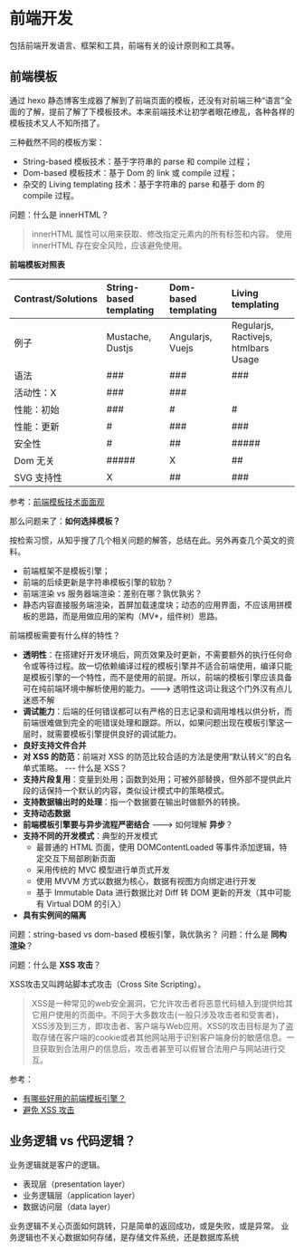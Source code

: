 # 前端开发

包括前端开发语言、框架和工具，前端有关的设计原则和工具等。

## 前端模板

通过 hexo 静态博客生成器了解到了前端页面的模板，还没有对前端三种“语言”全面的了解，提前了解了下模板技术。本来前端技术让初学者眼花缭乱，各种各样的模板技术又人不知所措了。

三种截然不同的模板方案：
- String-based 模板技术：基于字符串的 parse 和 compile 过程；
- Dom-based 模板技术：基于 Dom 的 link 或 compile 过程；
- 杂交的 Living templating 技术：基于字符串的 parse 和基于 dom 的 compile 过程。

问题：什么是 innerHTML？
> innerHTML 属性可以用来获取、修改指定元素内的所有标签和内容。
使用 innerHTML 存在安全风险，应该避免使用。

**前端模板对照表**

Contrast/Solutions | String-based templating | Dom-based templating | Living templating
:-------- | :---------| :-----------| :-----------
例子 | Mustache, Dustjs | Angularjs, Vuejs | Regularjs, Ractivejs, htmlbars Usage
语法 | ### | ### | ### |
活动性：X | ### | ###
性能：初始 | ### | # | #
性能：更新 | # | ### | ###
安全性 | # | ## | #####
Dom 无关 | ##### | X | ##
SVG 支持性 | X | ## | ###

参考：[前端模板技术面面观](http://leeluolee.github.io/2014/10/10/template-engine/)

那么问题来了：**如何选择模板？**

按检索习惯，从知乎搜了几个相关问题的解答，总结在此。另外再查几个英文的资料。

- 前端框架不是模板引擎；
- 前端的后续更新是字符串模板引擎的软肋？
- 前端渲染 vs 服务器端渲染：差别在哪？孰优孰劣？
- 静态内容直接服务端渲染，首屏加载速度块；动态的应用界面，不应该用拼模板的思路，而是用做应用的架构（MV*，组件树）思路。

前端模板需要有什么样的特性？
- **透明性**：在搭建好开发环境后，网页效果及时更新，不需要额外的执行任何命令或等待过程。故一切依赖编译过程的模板引擎并不适合前端使用，编译只能是模板引擎的一个特性，而不是使用的前提。所以，前端的模板引擎应该具备可在纯前端环境中解析使用的能力。---> 透明性这词让我这个门外汉有点儿迷惑不解
- **调试能力**：后端的任何错误都可以有严格的日志记录和调用堆栈以供分析，而前端很难做到完全的呃错误处理和跟踪。所以，如果问题出现在模板引擎这一层时，就需要模板引擎提供良好的调试能力。
- **良好支持文件合并**
- **对 XSS 的防范**：前端对 XSS 的防范比较合适的方法是使用“默认转义”的白名单式策略。 --- 什么是 XSS？
- **支持片段复用**：变量到处用；函数到处用；可被外部替换，但外部不提供此片段的话保持一个默认的内容，类似设计模式中的策略模式。
- **支持数据输出时的处理**：指一个数据要在输出时做额外的转换。
- **支持动态数据**
- **前端模板引擎要与异步流程严密结合** ---> 如何理解 **异步**？
- **支持不同的开发模式**：典型的开发模式
  + 最普通的 HTML 页面，使用 DOMContentLoaded 等事件添加逻辑，特定交互下局部刷新页面
  + 采用传统的 MVC 模型进行单页式开发
  + 使用 MVVM 方式以数据为核心，数据有视图方向绑定进行开发
  + 基于 Immutable Data 进行数据比对 Diff 转 DOM 更新的开发（其中可能有 Virtual DOM 的引入）
- **具有实例间的隔离**

问题：string-based vs dom-based 模板引擎，孰优孰劣？
问题：什么是 **同构渲染**？

问题：什么是 **XSS 攻击**？

XSS攻击又叫跨站脚本式攻击（Cross Site Scripting）。

> XSS是一种常见的web安全漏洞，它允许攻击者将恶意代码植入到提供给其它用户使用的页面中。不同于大多数攻击(一般只涉及攻击者和受害者)，XSS涉及到三方，即攻击者、客户端与Web应用。XSS的攻击目标是为了盗取存储在客户端的cookie或者其他网站用于识别客户端身份的敏感信息。一旦获取到合法用户的信息后，攻击者甚至可以假冒合法用户与网站进行交互。

参考：
- [有哪些好用的前端模板引擎？](https://www.zhihu.com/question/32524504)
- [避免 XSS 攻击](https://github.com/astaxie/build-web-application-with-golang/blob/master/zh/09.3.md)

## 业务逻辑 vs 代码逻辑？

业务逻辑就是客户的逻辑。

- 表现层（presentation layer）
- 业务逻辑层（application layer）
- 数据访问层（data layer）

业务逻辑不关心页面如何跳转，只是简单的返回成功，或是失败，或是异常。
业务逻辑也不关心数据如何存储，是存储文件系统，还是数据库系统
